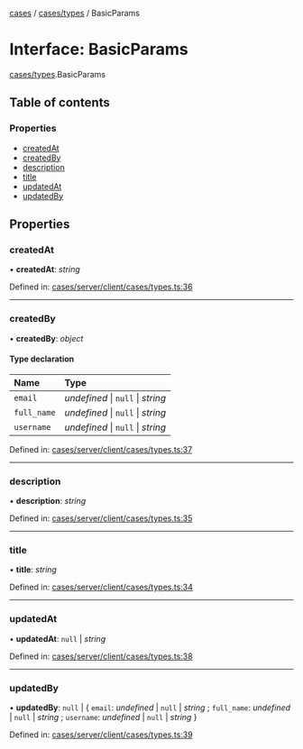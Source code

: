 [cases](../server_client_api.md) / [cases/types](../modules/cases_types.md) / BasicParams

# Interface: BasicParams

[cases/types](../modules/cases_types.md).BasicParams

## Table of contents

### Properties

- [createdAt](cases_types.basicparams.md#createdat)
- [createdBy](cases_types.basicparams.md#createdby)
- [description](cases_types.basicparams.md#description)
- [title](cases_types.basicparams.md#title)
- [updatedAt](cases_types.basicparams.md#updatedat)
- [updatedBy](cases_types.basicparams.md#updatedby)

## Properties

### createdAt

• **createdAt**: *string*

Defined in: [cases/server/client/cases/types.ts:36](https://github.com/jonathan-buttner/kibana/blob/7a61a8b912c/x-pack/plugins/cases/server/client/cases/types.ts#L36)

___

### createdBy

• **createdBy**: *object*

#### Type declaration

| Name | Type |
| :------ | :------ |
| `email` | *undefined* \| ``null`` \| *string* |
| `full_name` | *undefined* \| ``null`` \| *string* |
| `username` | *undefined* \| ``null`` \| *string* |

Defined in: [cases/server/client/cases/types.ts:37](https://github.com/jonathan-buttner/kibana/blob/7a61a8b912c/x-pack/plugins/cases/server/client/cases/types.ts#L37)

___

### description

• **description**: *string*

Defined in: [cases/server/client/cases/types.ts:35](https://github.com/jonathan-buttner/kibana/blob/7a61a8b912c/x-pack/plugins/cases/server/client/cases/types.ts#L35)

___

### title

• **title**: *string*

Defined in: [cases/server/client/cases/types.ts:34](https://github.com/jonathan-buttner/kibana/blob/7a61a8b912c/x-pack/plugins/cases/server/client/cases/types.ts#L34)

___

### updatedAt

• **updatedAt**: ``null`` \| *string*

Defined in: [cases/server/client/cases/types.ts:38](https://github.com/jonathan-buttner/kibana/blob/7a61a8b912c/x-pack/plugins/cases/server/client/cases/types.ts#L38)

___

### updatedBy

• **updatedBy**: ``null`` \| { `email`: *undefined* \| ``null`` \| *string* ; `full_name`: *undefined* \| ``null`` \| *string* ; `username`: *undefined* \| ``null`` \| *string*  }

Defined in: [cases/server/client/cases/types.ts:39](https://github.com/jonathan-buttner/kibana/blob/7a61a8b912c/x-pack/plugins/cases/server/client/cases/types.ts#L39)
